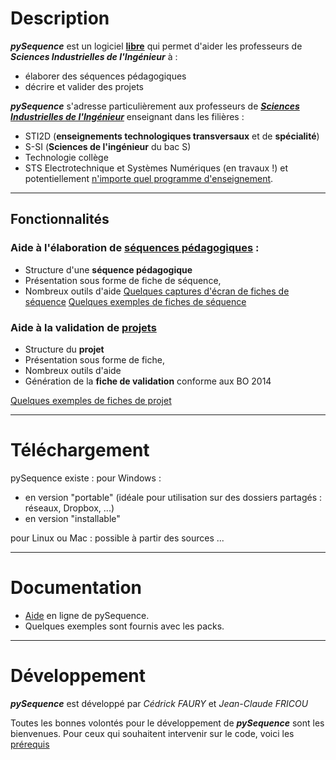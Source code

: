# Description #
_**pySequence**_ est un logiciel **[libre](http://www.gnu.org/licenses/gpl.html)** qui permet d'aider les professeurs de _**Sciences Industrielles de l'Ingénieur**_ à :
  * élaborer des séquences pédagogiques
  * décrire et valider des projets

_**pySequence**_ s'adresse particulièrement aux professeurs de _**[Sciences Industrielles de l'Ingénieur](http://fr.wikipedia.org/wiki/Sciences_de_l%27ing%C3%A9nieur)**_ enseignant dans les filières :
  * STI2D (**enseignements technologiques transversaux** et de **spécialité**)
  * S-SI (**Sciences de l'ingénieur** du bac S)
  * Technologie collège
  * STS Electrotechnique et Systèmes Numériques (en travaux !)
et potentiellement [n'importe quel programme d'enseignement](Nouveau_programme.md).


---


## Fonctionnalités ##
### Aide à l'élaboration de [séquences pédagogiques](https://github.com/cedrick-f/pySequence.wiki/blob/master/Fonctionalite_Seq) : ###
  * Structure d'une **séquence pédagogique**
  * Présentation sous forme de fiche de séquence,
  * Nombreux outils d'aide
[Quelques captures d'écran de fiches de séquence](captures_ecran.md)
[Quelques exemples de fiches de séquence](ExemplesSequences.md)

### Aide à la validation de [projets](Fonctionnalite_Prj.md) ###
  * Structure du **projet**
  * Présentation sous forme de fiche,
  * Nombreux outils d'aide
  * Génération de la **fiche de validation** conforme aux BO 2014 

[Quelques exemples de fiches de projet](ExemplesProjets.md)


---


# Téléchargement #
pySequence existe :
pour Windows :
  * en version "portable" (idéale pour utilisation sur des dossiers partagés : réseaux, Dropbox, ...)
  * en version "installable"

pour Linux ou Mac :
possible à partir des sources ...


---


# Documentation #
  * [Aide](https://github.com/cedrick-f/pySequence.wiki/blob/master/Aide) en ligne de pySequence.
  * Quelques exemples sont fournis avec les packs.


---


# Développement #
_**pySequence**_ est développé par _Cédrick FAURY_ et _Jean-Claude FRICOU_

Toutes les bonnes volontés pour le développement de _**pySequence**_ sont les bienvenues.
Pour ceux qui souhaitent intervenir sur le code, voici les [prérequis](https://github.com/cedrick-f/pySequence.wiki/blob/master/LangageEtDependances)


